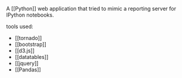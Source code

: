 A [[Python]] web application that tried to mimic a reporting server for IPython notebooks. 

tools used:
* [[tornado]]
* [[bootstrap]]
* [[d3.js]]
* [[datatables]]
* [[jquery]]
* [[Pandas]]